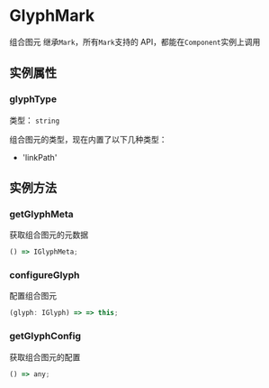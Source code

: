 # GlyphMark

组合图元
继承`Mark`，所有`Mark`支持的 API，都能在`Component`实例上调用

## 实例属性

### glyphType

类型： `string`

组合图元的类型，现在内置了以下几种类型：

- 'linkPath'

## 实例方法

### getGlyphMeta

获取组合图元的元数据

```ts
() => IGlyphMeta;
```

### configureGlyph

配置组合图元

```ts
(glyph: IGlyph) => => this;
```

### getGlyphConfig

获取组合图元的配置

```ts
() => any;
```
